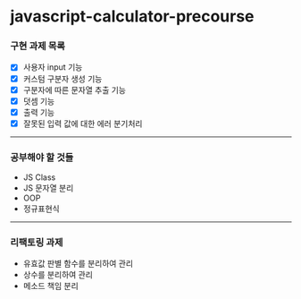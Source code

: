 # javascript-calculator-precourse

### 구현 과제 목록

- [x] 사용자 input 기능
- [x] 커스텀 구분자 생성 기능
- [x] 구분자에 따른 문자열 추출 기능
- [x] 덧셈 기능
- [x] 출력 기능
- [x] 잘못된 입력 값에 대한 에러 분기처리

---

### 공부해야 할 것들

- JS Class
- JS 문자열 분리
- OOP
- 정규표현식

---

### 리팩토링 과제

- 유효값 판별 함수를 분리하여 관리
- 상수를 분리하여 관리
- 메소드 책임 분리
